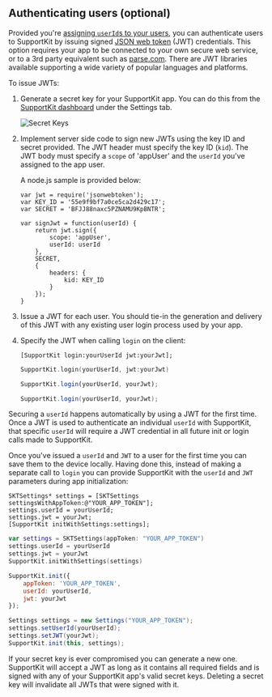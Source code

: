 ## Authenticating users (optional)

Provided you're [assigning `userId`s to your users](#users-on-multiple-devices), you can authenticate users to SupportKit by issuing signed [JSON web token](http://jwt.io) (JWT) credentials. This option requires your app to be connected to your own secure web service, or to a 3rd party equivalent such as [parse.com](https://parse.com). There are JWT libraries available supporting a wide variety of popular languages and platforms.

To issue JWTs:

1. Generate a secret key for your SupportKit app. You can do this from the [SupportKit dashboard](https://app.supportkit.io) under the Settings tab.

    ![Secret Keys](secret_keys.png)

1. Implement server side code to sign new JWTs using the key ID and secret provided. The JWT header must specify the key ID (`kid`). The JWT body must specify a `scope` of 'appUser' and the `userId` you've assigned to the app user.

    A node.js sample is provided below:

    ```
    var jwt = require('jsonwebtoken');
    var KEY_ID = '55e9f9bf7a0ce5ca2d429c17';
    var SECRET = 'BFJJ88naxc5PZNAMU9KpBNTR';

    var signJwt = function(userId) {
        return jwt.sign({
            scope: 'appUser',
            userId: userId
        },
        SECRET,
        {
            headers: {
                kid: KEY_ID
            }
        });
    }
    ```

1. Issue a JWT for each user. You should tie-in the generation and delivery of this JWT with any existing user login process used by your app.

1. Specify the JWT when calling `login` on the client:


    ```objective_c
    [SupportKit login:yourUserId jwt:yourJwt];
    ```
    ```swift
    SupportKit.login(yourUserId, jwt:yourJwt)
    ```
    ```javascript
    SupportKit.login(yourUserId, yourJwt);
    ```
    ```java
    SupportKit.login(yourUserId, yourJwt);
    ``` 

Securing a `userId` happens automatically by using a JWT for the first time. Once a JWT is used to authenticate an individual `userId` with SupportKit, that specific `userId` will require a JWT credential in all future init or login calls made to SupportKit.

Once you've issued a `userId` and `JWT` to a user for the first time you can save them to the device locally. Having done this, instead of making a separate call to `login` you can provide SupportKit with the `userId` and `JWT` parameters during app initialization:

```objective_c
SKTSettings* settings = [SKTSettings settingsWithAppToken:@"YOUR_APP_TOKEN"];
settings.userId = yourUserId;
settings.jwt = yourJwt;
[SupportKit initWithSettings:settings];
```
```swift
var settings = SKTSettings(appToken: "YOUR_APP_TOKEN")
settings.userId = yourUserId
settings.jwt = yourJwt
SupportKit.initWithSettings(settings)
```
```javascript
SupportKit.init({
    appToken: 'YOUR_APP_TOKEN',
    userId: yourUserId,
    jwt: yourJwt
});
``` 
```java
Settings settings = new Settings("YOUR_APP_TOKEN");
settings.setUserId(yourUserId);
settings.setJWT(yourJwt);
SupportKit.init(this, settings);
```

<aside class="warning">
If your secret key is ever compromised you can generate a new one. SupportKit will accept a JWT as long as it contains all required fields and is signed with any of your SupportKit app's valid secret keys. Deleting a secret key will invalidate all JWTs that were signed with it.
</aside>